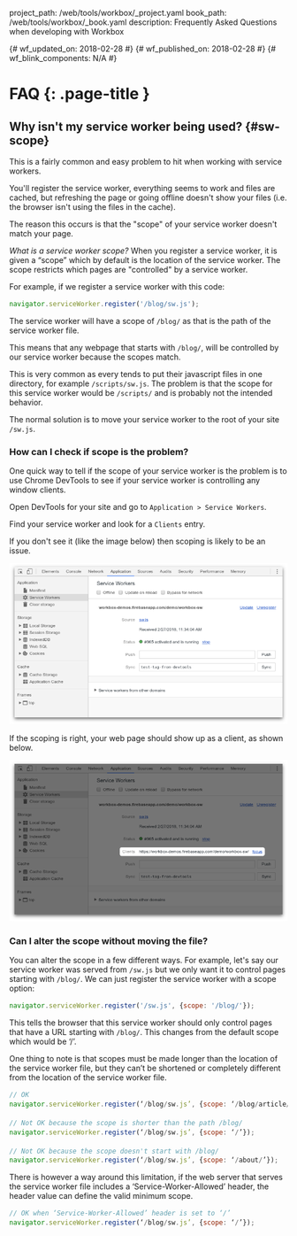 project_path: /web/tools/workbox/_project.yaml
book_path: /web/tools/workbox/_book.yaml
description: Frequently Asked Questions when developing with Workbox

{# wf_updated_on: 2018-02-28 #}
{# wf_published_on: 2018-02-28 #}
{# wf_blink_components: N/A #}

# FAQ {: .page-title }

## Why isn't my service worker being used? {#sw-scope}

This is a fairly common and easy problem to hit when working with service
workers.

You'll register the service worker, everything seems to work and files are
cached, but refreshing the page or going offline doesn't show your files
(i.e. the browser isn't using the files in the cache).

The reason this occurs is that the "scope" of your service worker doesn't
match your page.

*What is a service worker scope?* When you register a service worker, it
is given a “scope” which by default is the location of the service worker.
The scope restricts which pages are "controlled" by a service worker.

For example, if we register a service worker with this code:

```javascript
navigator.serviceWorker.register('/blog/sw.js');
```

The service worker will have a scope of `/blog/` as that is the path
of the service worker file.

This means that any webpage that starts with `/blog/`, will be controlled
by our service worker because the scopes match.

This is very common as every tends to put their javascript files in one
directory, for example `/scripts/sw.js`. The problem is that the scope for
this service worker would be `/scripts/` and is probably not the intended
behavior.

The normal solution is to move your service worker to the root of your site
`/sw.js`.

### How can I check if scope is the problem?

One quick way to tell if the scope of your service worker is the problem is
to use Chrome DevTools to see if your service worker is controlling any
window clients.

Open DevTools for your site and go to `Application > Service Workers`.

Find your service worker and look for a `Clients` entry.

If you don't see it (like the image below) then scoping is likely to be an
issue.

![DevTools screenshot where clients is missing from a service worker](../images/guides/faq/scope-no-clients.png)

If the scoping is right, your web page should show up as a client, as shown
below.

![DevTools screenshot where clients are displayed for a service worker](../images/guides/faq/scope-with-clients.png)

### Can I alter the scope without moving the file?

You can alter the scope in a few different ways. For example, let's say
our service worker was served from `/sw.js` but we only want it to control
pages starting with `/blog/`. We can just register the service worker with
a scope option:

```javascript
navigator.serviceWorker.register('/sw.js', {scope: '/blog/'});
```

This tells the browser that this service worker should only control pages
that have a URL starting with `/blog/`. This changes from the default scope
which would be ‘/’.

One thing to note is that scopes must be made longer than the
location of the service worker file, but they can’t be shortened or
completely different from the location of the service worker file.

```javascript
// OK
navigator.serviceWorker.register(‘/blog/sw.js’, {scope: ‘/blog/article/’});

// Not OK because the scope is shorter than the path /blog/
navigator.serviceWorker.register(‘/blog/sw.js’, {scope: ‘/’});

// Not OK because the scope doesn't start with /blog/
navigator.serviceWorker.register(‘/blog/sw.js’, {scope: ‘/about/’});
```

There is however a way around this limitation, if the web server that
serves the service worker file includes a ‘Service-Worker-Allowed’
header, the header value can define the valid minimum scope.

```javascript
// OK when ‘Service-Worker-Allowed’ header is set to ‘/’
navigator.serviceWorker.register(‘/blog/sw.js’, {scope: ‘/’});
```
